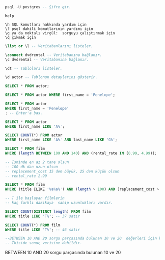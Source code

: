 ```sql - cmd
psql -U postgres -- Şifre gir.
```

```
help
```

```
\h SQL komutları hakkında yardım için
\? psql dahili komutlarının yardımı için
\g ya da noktalı virgül:  sorguyu çalıştırmak için
\q çıkmak için
```

```sql - cmd
\list or \l -- Veritabanlarını listeler.
```

```sql - cmd
\connect dvdrental -- Veritabanına bağlanır.
\c dvdrental -- Veritabanına bağlanır.
```

```sql - cmd
\dt -- Tabloları listeler.
```

```sql - cmd
\d actor -- Tablonun detaylarını gösterir.
```

```sql
SELECT * FROM actor;
```

```sql
SELECT * FROM actor WHERE first_name = 'Penelope';
```

```sql
SELECT * FROM actor
WHERE first_name = 'Penelope'
; -- Enter'a bas.
```

```sql
SELECT * FROM actor
WHERE first_name LIKE 'A%';
```

```sql
SELECT COUNT(*) FROM actor
WHERE first_name LIKE 'A%' AND last_name LIKE 'G%';
```

```sql
SELECT * FROM film
WHERE (length BETWEEN 100 AND 140) AND (rental_rate IN (0.99, 4.99));
```

```sql
-- İsminde en az 2 tane olsun
-- 100 dk dan uzun olsun
-- replacement_cost 15 den büyük, 25 den küçük olsun
-- rental_rate 2.99
```

```sql
SELECT * FROM film
WHERE (title ILIKE '%a%a%') AND (length > 100) AND (replacement_cost > 15 AND replacement_cost < 25) AND rental_rate = 2.99;
```

```sql
-- T ile başlayan filmlerin
-- kaç farklı dakikaya  sahip uzunlukları vardır.
```

```sql
SELECT COUNT(DISTINCT length) FROM film
WHERE title LIKE 'T%'; -- 37 satır
```

```sql
SELECT COUNT(*) FROM film
WHERE title LIKE 'T%'; -- 46 satır
```

```sql
--BETWEEN 10 AND 20 sorgu parçasında bulunan 10 ve 20  değerleri için hangisi söylenebilir?
-- İkiside sonuç verisine dahildir.
```

BETWEEN 10 AND 20 sorgu parçasında bulunan 10 ve 20
